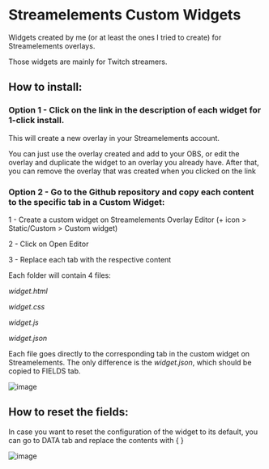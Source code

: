 <h1>Streamelements Custom Widgets</h1>
<p>Widgets created by me (or at least the ones I tried to create) for Streamelements overlays.</p>
<p>Those widgets are mainly for Twitch streamers.</p>
<h2 id="toggle-install" class="toggle">How to install:</h2>
<div id="collapsible-install" class="collapsible animate__animated">
  <h3>Option 1 - Click on the link in the description of each widget for 1-click install.</h3>
  <p>This will create a new overlay in your Streamelements account.</p>
  <p>You can just use the overlay created and add to your OBS, or edit the overlay and duplicate the widget to an overlay you already have. After that, you can remove the overlay that was created when you clicked on the link</p>
  <h3>Option 2 - Go to the Github repository and copy each content to the specific tab in a Custom Widget:</h3>
  <p>1 - Create a custom widget on Streamelements Overlay Editor (+ icon &gt; Static/Custom &gt; Custom widget)</p>
  <p>2 - Click on Open Editor</p>
  <p>3 - Replace each tab with the respective content</p>
  <!-- <h2>Description on how it works</h2> -->
  <p>Each folder will contain 4 files:</p>
  <p><em>widget.html</em></p>
  <p><em>widget.css</em></p>
  <p><em>widget.js</em></p>
  <p><em>widget.json</em></p>
  <p>Each file goes directly to the corresponding tab in the custom widget on Streamelements. The only difference is the <em>widget.json</em>, which should be copied to FIELDS tab.</p>
  <p><img src="https://user-images.githubusercontent.com/75918726/219300427-f0d2a41e-7a66-4baf-8e5b-d2cd716a78d3.png" alt="image"></p>
</div>
<h2 id="toggle-reset" class="toggle">How to reset the fields:</h2>
<div id="collapsible-reset" class="collapsible animate__animated">
  <p>In case you want to reset the configuration of the widget to its default, you can go to DATA tab and replace the contents with { }</p>
  <p><img src="https://user-images.githubusercontent.com/75918726/219302604-7b0d556f-fdc4-45ae-8484-f5edcfadd441.png" alt="image"></p>
</div>
